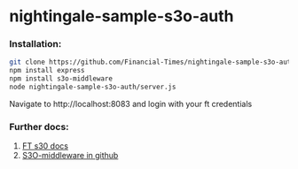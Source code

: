 # nightingale-sample-s3o-auth

### Installation:
```bash
git clone https://github.com/Financial-Times/nightingale-sample-s3o-auth.git
npm install express
npm install s3o-middleware
node nightingale-sample-s3o-auth/server.js
```
Navigate to http://localhost:8083 and login with your ft credentials

### Further docs:

1. [FT s30 docs](http://s3o.ft.com/docs)
2. [S3O-middleware in github](https://github.com/Financial-Times/S3O-middleware)

